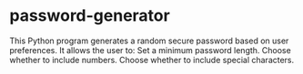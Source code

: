 # password-generator
This Python program generates a random secure password based on user preferences. It allows the user to:  Set a minimum password length.  Choose whether to include numbers.  Choose whether to include special characters.
